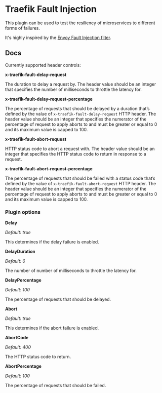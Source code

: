 # Traefik Fault Injection

This plugin can be used to test the resiliency of microservices to different forms of failures.

It's highly inspired by the [Envoy Fault Injection filter](https://www.envoyproxy.io/docs/envoy/latest/configuration/http/http_filters/fault_filter).

## Docs

Currently supported header controls:

**x-traefik-fault-delay-request**

The duration to delay a request by. The header value should be an integer that specifies the number of milliseconds to throttle the latency for.

**x-traefik-fault-delay-request-percentage**

The percentage of requests that should be delayed by a duration that’s defined by the value of `x-traefik-fault-delay-request` HTTP header. The header value should be an integer that specifies the numerator of the percentage of request to apply aborts to and must be greater or equal to 0 and its maximum value is capped to 100.

**x-traefik-fault-abort-request**

HTTP status code to abort a request with. The header value should be an integer that specifies the HTTP status code to return in response to a request.

**x-traefik-fault-abort-request-percentage**

The percentage of requests that should be failed with a status code that’s defined by the value of `x-traefik-fault-abort-request` HTTP header. The header value should be an integer that specifies the numerator of the percentage of request to apply aborts to and must be greater or equal to 0 and its maximum value is capped to 100.

### Plugin options

**Delay**

*Default: true*

This determines if the delay failure is enabled.

**DelayDuration**

*Default: 0*

The number of number of milliseconds to throttle the latency for.

**DelayPercentage**

*Default: 100*

The percentage of requests that should be delayed.

**Abort**

*Default: true*

This determines if the abort failure is enabled.

**AbortCode**

*Default: 400*

The HTTP status code to return.

**AbortPercentage**

*Default: 100*

The percentage of requests that should be failed.